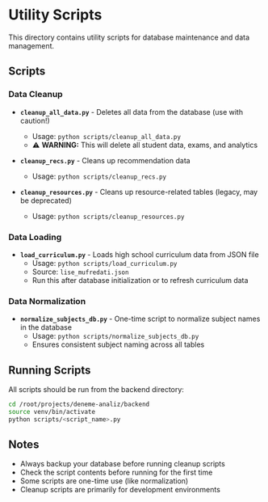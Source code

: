 # Utility Scripts

This directory contains utility scripts for database maintenance and data management.

## Scripts

### Data Cleanup

- **`cleanup_all_data.py`** - Deletes all data from the database (use with caution!)
  - Usage: `python scripts/cleanup_all_data.py`
  - ⚠️ **WARNING:** This will delete all student data, exams, and analytics

- **`cleanup_recs.py`** - Cleans up recommendation data
  - Usage: `python scripts/cleanup_recs.py`

- **`cleanup_resources.py`** - Cleans up resource-related tables (legacy, may be deprecated)
  - Usage: `python scripts/cleanup_resources.py`

### Data Loading

- **`load_curriculum.py`** - Loads high school curriculum data from JSON file
  - Usage: `python scripts/load_curriculum.py`
  - Source: `lise_mufredati.json`
  - Run this after database initialization or to refresh curriculum data

### Data Normalization

- **`normalize_subjects_db.py`** - One-time script to normalize subject names in the database
  - Usage: `python scripts/normalize_subjects_db.py`
  - Ensures consistent subject naming across all tables

## Running Scripts

All scripts should be run from the backend directory:

```bash
cd /root/projects/deneme-analiz/backend
source venv/bin/activate
python scripts/<script_name>.py
```

## Notes

- Always backup your database before running cleanup scripts
- Check the script contents before running for the first time
- Some scripts are one-time use (like normalization)
- Cleanup scripts are primarily for development environments
